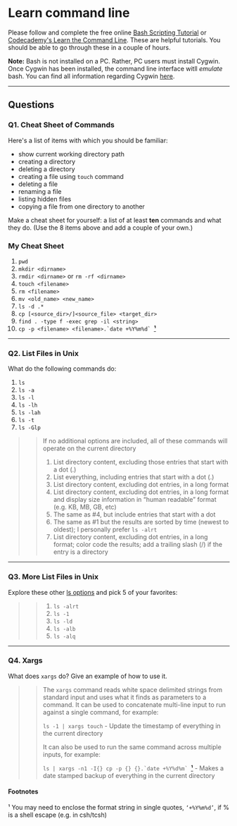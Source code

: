 # Learn command line

Please follow and complete the free online [Bash Scripting Tutorial](https://ryanstutorials.net/bash-scripting-tutorial/) or [Codecademy's Learn the Command Line](https://www.codecademy.com/learn/learn-the-command-line). These are helpful tutorials. You should be able to go through these in a couple of hours.

**Note:** Bash is not installed on a PC. Rather, PC users must install Cygwin. Once Cygwin has been installed, the command line interface witll _emulate_ bash. You can find all information regarding Cygwin [here](https://www.cygwin.com/).

---

## Questions

### Q1.  Cheat Sheet of Commands  

Here's a list of items with which you should be familiar:  

* show current working directory path
* creating a directory
* deleting a directory
* creating a file using `touch` command
* deleting a file
* renaming a file
* listing hidden files
* copying a file from one directory to another

Make a cheat sheet for yourself: a list of at least **ten** commands and what they do.  (Use the 8 items above and add a couple of your own.)  

### My Cheat Sheet

1. `pwd`  
2. `mkdir <dirname>`  
3. `rmdir <dirname>` or `rm -rf <dirname>`  
4. `touch <filename>`  
5. `rm <filename>`  
6. `mv <old_name> <new_name>`  
7. `ls -d .*`  
8. `cp [<source_dir>/]<source_file> <target_dir>`  
9. `find . -type f -exec grep -il <string>`  
10. ``cp -p <filename> <filename>.`date +%Y%m%d` ``[**¹**](#footnotes)

---

### Q2.  List Files in Unix

What do the following commands do:  

1. `ls`  
2. `ls -a`  
3. `ls -l`  
4. `ls -lh`
5. `ls -lah`  
6. `ls -t`  
7. `ls -Glp`  

> > If no additional options are included, all of these commands will operate on the current directory
> >
> > 1. List directory content, excluding those entries that start with a dot (.)
> > 2. List everything, including entries that start with a dot (.)
> > 3. List directory content, excluding dot entries, in a long format
> > 4. List directory content, excluding dot entries, in a long format and display size information in “human readable” format (e.g. KB, MB, GB, etc)
> > 5. The same as #4, but include entries that start with a dot
> > 6. The same as #1 but the results are sorted by time (newest to oldest); I personally prefer `ls -alrt`
> > 7. List directory content, excluding dot entries, in a long format; color code the results; add a trailing slash (/) if the entry is a directory

---

### Q3.  More List Files in Unix

Explore these other [ls options](http://www.techonthenet.com/unix/basic/ls.php) and pick 5 of your favorites:

> > 1. `ls -alrt`
> > 1. `ls -1`
> > 1. `ls -ld`
> > 1. `ls -alb`
> > 1. `ls -alq`

---

### Q4.  Xargs

What does `xargs` do? Give an example of how to use it.

> > The `xargs` command reads white space delimited strings from standard input and uses what it finds as parameters to a command. It can be used to concatenate multi-line input to run against a single command, for example:
> >
> > `ls -1 | xargs touch` - Update the timestamp of everything in the current directory
> >
> > It can also be used to run the same command across multiple inputs, for example:
> >
> > ``ls | xargs -n1 -I{} cp -p {} {}.`date +%Y%d%m` ``[**¹**](#footnotes) - Makes a date stamped backup of everything in the current directory

#### Footnotes

¹ You may need to enclose the format string in single quotes, `‘+%Y%m%d’`, if % is a shell escape (e.g. in csh/tcsh)
